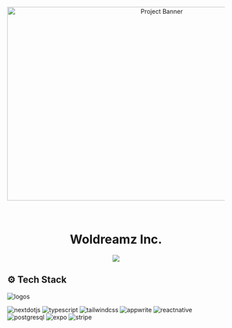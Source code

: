 <div align="center">
  <br />
    <a href="https://woldreamz.github.io/Woldreamz-inc/" target="_blank">
      <img src="https://i.postimg.cc/fTYkh5vx/woldreamz-inc-high-resolution-logo-black.png" height='450' width='700' alt="Project Banner">
    </a>
</div>  
  <br />

  <br />
  


<h1 align="center">Woldreamz Inc.</h1>

<div align='center'
<a href="https://discord.gg/kUBNxbQK" target="_blank"><img src="https://github.com/sujatagunale/EasyRead/assets/151519281/618f4872-1e10-42da-8213-1d69e486d02e" /></a>
</div>

## <a name="tech-stack">⚙️ Tech Stack</a>
![logos](https://github.com/Woldreamz/RainerNsa/assets/105242750/f4646ff7-aa22-49cc-8cfd-ca932dbe883a)
<div>
    <img src="https://img.shields.io/badge/-Next_JS-black?style=for-the-badge&logoColor=white&logo=nextdotjs&color=000000" alt="nextdotjs" />
    <img src="https://img.shields.io/badge/-TypeScript-black?style=for-the-badge&logoColor=white&logo=typescript&color=3178C6" alt="typescript" />
    <img src="https://img.shields.io/badge/-Tailwind_CSS-black?style=for-the-badge&logoColor=white&logo=tailwindcss&color=06B6D4" alt="tailwindcss" />
    <img src="https://img.shields.io/badge/-Appwrite-black?style=for-the-badge&logoColor=white&logo=appwrite&color=FD366E" alt="appwrite" />
    <img src="https://img.shields.io/badge/-React_Native-black?style=for-the-badge&logoColor=white&logo=react&color=61DAFB" alt="reactnative" />
    <img src="https://img.shields.io/badge/-PostgreSQL-black?style=for-the-badge&logoColor=white&logo=postgresql&color=4169E1" alt="postgresql" />
    <img src="https://img.shields.io/badge/-Expo-black?style=for-the-badge&logoColor=white&logo=expo&color=000020" alt="expo" />
    <img src="https://img.shields.io/badge/-Stripe-black?style=for-the-badge&logoColor=white&logo=stripe&color=008CDD" alt="stripe" />
  </div>

